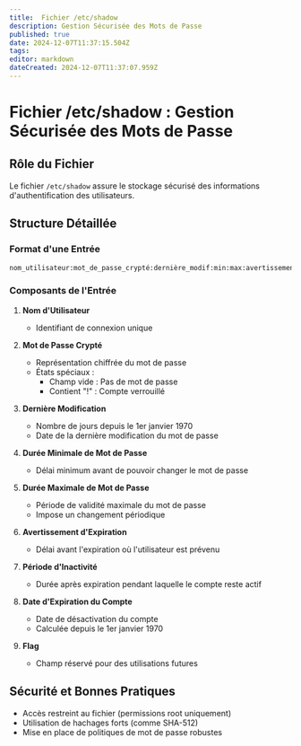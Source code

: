 ```yaml
---
title:  Fichier /etc/shadow
description: Gestion Sécurisée des Mots de Passe
published: true
date: 2024-12-07T11:37:15.504Z
tags: 
editor: markdown
dateCreated: 2024-12-07T11:37:07.959Z
---
```


# Fichier /etc/shadow : Gestion Sécurisée des Mots de Passe

## Rôle du Fichier

Le fichier `/etc/shadow` assure le stockage sécurisé des informations d'authentification des utilisateurs.

## Structure Détaillée

### Format d'une Entrée
```bash
nom_utilisateur:mot_de_passe_crypté:dernière_modif:min:max:avertissement:période_inactivité:expiration:flag
```

### Composants de l'Entrée

1. **Nom d'Utilisateur**
   - Identifiant de connexion unique

2. **Mot de Passe Crypté**
   - Représentation chiffrée du mot de passe
   - États spéciaux :
     * Champ vide : Pas de mot de passe
     * Contient "!" : Compte verrouillé

3. **Dernière Modification**
   - Nombre de jours depuis le 1er janvier 1970
   - Date de la dernière modification du mot de passe

4. **Durée Minimale de Mot de Passe**
   - Délai minimum avant de pouvoir changer le mot de passe

5. **Durée Maximale de Mot de Passe**
   - Période de validité maximale du mot de passe
   - Impose un changement périodique

6. **Avertissement d'Expiration**
   - Délai avant l'expiration où l'utilisateur est prévenu

7. **Période d'Inactivité**
   - Durée après expiration pendant laquelle le compte reste actif

8. **Date d'Expiration du Compte**
   - Date de désactivation du compte
   - Calculée depuis le 1er janvier 1970

9. **Flag**
   - Champ réservé pour des utilisations futures

## Sécurité et Bonnes Pratiques

- Accès restreint au fichier (permissions root uniquement)
- Utilisation de hachages forts (comme SHA-512)
- Mise en place de politiques de mot de passe robustes